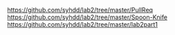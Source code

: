 https://github.com/syhdd/lab2/tree/master/PullReq
https://github.com/syhdd/lab2/tree/master/Spoon-Knife
https://github.com/syhdd/lab2/tree/master/lab2part1
